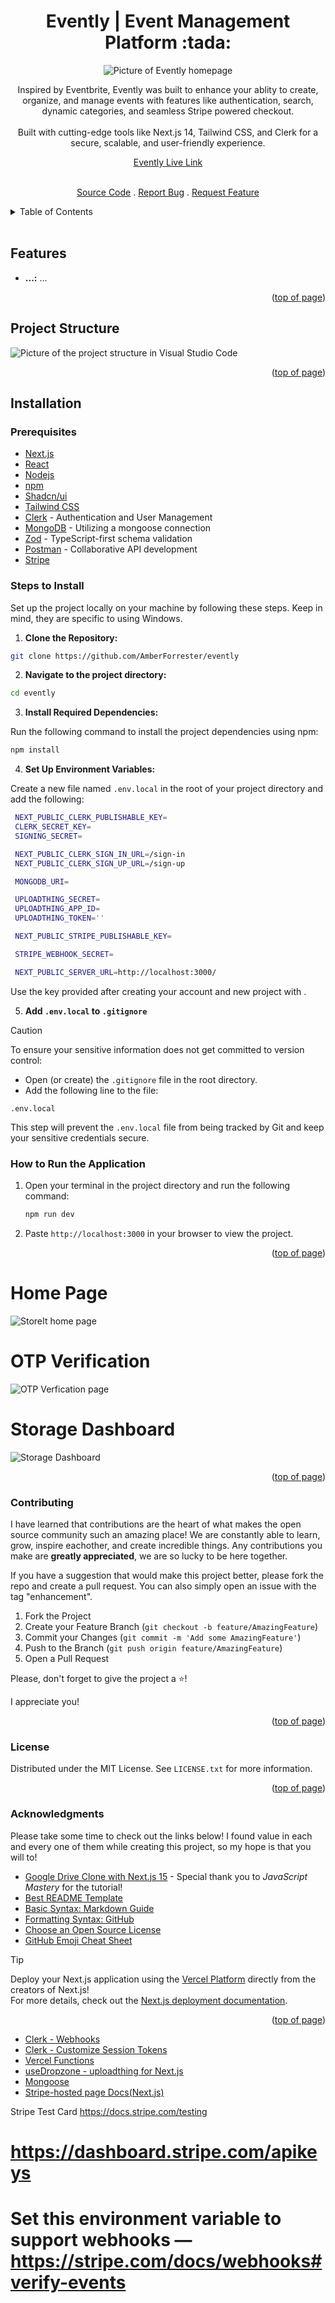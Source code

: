 <a id="readme-top"></a>

<h1 align="center">Evently | Event Management Platform :tada:</h1> 

<div align="center">

<img src="/public/assets/images/homepage.png" alt="Picture of Evently homepage">

<p align="center">Inspired by Eventbrite, Evently was built to enhance your ablity to create, organize, and manage events with features like authentication, search, dynamic categories, and seamless Stripe powered checkout.
<br/>
<br/>
Built with cutting-edge tools like Next.js 14, Tailwind CSS, and Clerk for a secure, scalable, and user-friendly experience.
<br />

<a href="https://evently-pink-sigma.vercel.app/">Evently Live Link</a>



<br />
<a href="https://github.com/AmberForrester/evently">Source Code</a>
.
<a href="https://github.com/AmberForrester/evently/issues/new?assignees=&labels=bug&projects=&template=bug-report-%F0%9F%90%9E.md&title=">Report Bug</a>
.
<a href="https://github.com/AmberForrester/evently/issues/new?assignees=&labels=enhancement&projects=&template=feature-request-%F0%9F%9A%80.md&title=">Request Feature</a>
</p>
</div>

<details>
  <summary>Table of Contents</summary>
  <ol>
    <li><a href="#project-structure">Project Structure</a></li>
    <li><a href="#features">Features</a></li>
    <li><a href="#installation">Installation</a></li>
    <li><a href="#steps-to-install">Steps to Install</a></li>
    <li><a href="#how-to-run-the-application">How to Run the Application</a></li>
    <li><a href="#contributing">Contributing</a></li>
    <li><a href="#license">License</a></li>
    <li><a href="#acknowledgments">Acknowledgments</a></li>
  </ol>
</details>
<br />



## Features
- **...:** ...


<p align="right">(<a href="#readme-top">top of page</a>)</p>



## Project Structure

<img src="/public/assets/images/project-structure.png" alt="Picture of the project structure in Visual Studio Code">

<p align="right">(<a href="#readme-top">top of page</a>)</p>



## Installation

### Prerequisites
- [Next.js](https://nextjs.org/)
- [React](https://react.dev/)
- [Nodejs](https://nodejs.org/en)
- [npm](https://www.npmjs.com/)
- [Shadcn/ui](https://ui.shadcn.com/docs)
- [Tailwind CSS](https://tailwindcss.com/)
- [Clerk](https://clerk.com/) - Authentication and User Management
- [MongoDB](https://www.mongodb.com/) - Utilizing a mongoose connection
- [Zod](https://zod.dev/) - TypeScript-first schema validation
- [Postman](https://www.postman.com/) - Collaborative API development
- [Stripe](https://stripe.com/)



### Steps to Install

Set up the project locally on your machine by following these steps. 
Keep in mind, they are specific to using Windows.

1. **Clone the Repository:**
  ```bash
  git clone https://github.com/AmberForrester/evently
  ```

2. **Navigate to the project directory:**
  ```bash
  cd evently
  ```

3. **Install Required Dependencies:** 

Run the following command to install the project dependencies using npm:
  ```bash
  npm install
  ```

4. **Set Up Environment Variables:**

Create a new file named `.env.local` in the root of your project directory and add the following:
   ```bash
    NEXT_PUBLIC_CLERK_PUBLISHABLE_KEY=
    CLERK_SECRET_KEY=
    SIGNING_SECRET=

    NEXT_PUBLIC_CLERK_SIGN_IN_URL=/sign-in
    NEXT_PUBLIC_CLERK_SIGN_UP_URL=/sign-up

    MONGODB_URI=

    UPLOADTHING_SECRET=
    UPLOADTHING_APP_ID=
    UPLOADTHING_TOKEN=''

    NEXT_PUBLIC_STRIPE_PUBLISHABLE_KEY=

    STRIPE_WEBHOOK_SECRET=

    NEXT_PUBLIC_SERVER_URL=http://localhost:3000/
   ```

Use the key provided after creating your account and new project with [](). 

5. **Add `.env.local` to `.gitignore`**

> [!CAUTION]
> To ensure your sensitive information does not get committed to version control:
  - Open (or create) the `.gitignore` file in the root directory.
  - Add the following line to the file:
   ```
   .env.local
   ```

This step will prevent the `.env.local` file from being tracked by Git and keep your sensitive credentials secure. 



### How to Run the Application

1. Open your terminal in the project directory and run the following command: 
   ```bash
   npm run dev
   ```

2. Paste `http://localhost:3000` in your browser to view the project.

<p align="right">(<a href="#readme-top">top of page</a>)</p>



# Home Page 
<img src="/public/assets/images/StoreItHome.png" alt="StoreIt home page">

# OTP Verification
<img src="/public/assets/images/OTPVerification.png" alt="OTP Verfication page">

# Storage Dashboard
<img src="/public/assets/images/StorageDashboard.png" alt="Storage Dashboard">

<p align="right">(<a href="#readme-top">top of page</a>)</p>



### Contributing

I have learned that contributions are the heart of what makes the open source community such an amazing place! We are constantly able to learn, grow, inspire eachother, and create incredible things. Any contributions you make are **greatly appreciated**, we are so lucky to be here together.

If you have a suggestion that would make this project better, please fork the repo and create a pull request. You can also simply open an issue with the tag "enhancement".

1. Fork the Project
2. Create your Feature Branch (`git checkout -b feature/AmazingFeature`)
3. Commit your Changes (`git commit -m 'Add some AmazingFeature'`)
4. Push to the Branch (`git push origin feature/AmazingFeature`)
5. Open a Pull Request

Please, don't forget to give the project a :star:! 

I appreciate you!

<p align="right">(<a href="#readme-top">top of page</a>)</p>



### License

Distributed under the MIT License. See `LICENSE.txt` for more information.

<p align="right">(<a href="#readme-top">top of page</a>)</p>



### Acknowledgments

Please take some time to check out the links below! I found value in each and every one of them while creating this project, so my hope is that you will to!

* [Google Drive Clone with Next.js 15](https://youtu.be/lie0cr3wESQ?si=2ec5nZEWd7a7sYll) - Special thank you to _JavaScript Mastery_ for the tutorial!
* [Best README Template](https://github.com/othneildrew/Best-README-Template)
* [Basic Syntax: Markdown Guide](https://www.markdownguide.org/basic-syntax/#reference-style-links)
* [Formatting Syntax: GitHub](https://docs.github.com/en/get-started/writing-on-github/getting-started-with-writing-and-formatting-on-github/basic-writing-and-formatting-syntax)
* [Choose an Open Source License](https://choosealicense.com)
* [GitHub Emoji Cheat Sheet](https://github.com/ikatyang/emoji-cheat-sheet/blob/master/README.md#animal-bug)

> [!TIP]
> Deploy your Next.js application using the [Vercel Platform](https://vercel.com/new?utm_medium=default-template&filter=next.js&utm_source=create-next-app&utm_campaign=create-next-app-readme) directly from the creators of Next.js! <br />
> For more details, check out the [Next.js deployment documentation](https://nextjs.org/docs/deployment).

<p align="right">(<a href="#readme-top">top of page</a>)</p>




* [Clerk - Webhooks](https://clerk.com/docs/webhooks/sync-data)
* [Clerk - Customize Session Tokens](https://clerk.com/docs/backend-requests/making/custom-session-token)
* [Vercel Functions](https://vercel.com/docs/functions)
* [useDropzone - uploadthing for Next.js](https://v6.docs.uploadthing.com/api-reference/react#usedropzone)
* [Mongoose](https://www.npmjs.com/package/mongoose)
* [Stripe-hosted page Docs(Next.js)](https://docs.stripe.com/checkout/quickstart?lang=node&client=next)

Stripe Test Card
https://docs.stripe.com/testing

# https://dashboard.stripe.com/apikeys

# Set this environment variable to support webhooks — https://stripe.com/docs/webhooks#verify-events